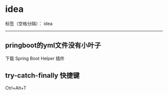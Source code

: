 ﻿# idea

标签（空格分隔）： idea

---

## pringboot的yml文件没有小叶子
下载 Spring Boot Helper 插件

## try-catch-finally 快捷键
Ctrl+Alt+T




